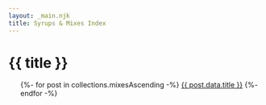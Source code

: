 ```yaml
---
layout: _main.njk
title: Syrups & Mixes Index
---
```


<!-- markdownlint-disable MD025 -->
# {{ title }}
<!-- markdownlint-disable MD025 -->

<div class="col-3">
  <ul>
    {%- for post in collections.mixesAscending -%}
      <li{% if page.url == post.url %} aria-current="page"{% endif %}><a href="{{ post.url }}">{{ post.data.title }}</a></li>
    {%- endfor -%}
  </ul>
</div>
